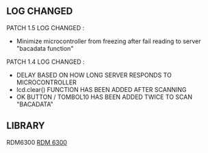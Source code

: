 ## LOG CHANGED

  PATCH 1.5 LOG CHANGED :
  + Minimize microcontroller from freezing after fail reading to server "bacadata function"
                                                                                                                                                                         
  PATCH 1.4 LOG CHANGED :
  + DELAY BASED ON HOW LONG SERVER RESPONDS TO MICROCONTROLLER
  + lcd.clear() FUNCTION HAS BEEN ADDED AFTER SCANNING 
  + OK BUTTON / TOMBOL10 HAS BEEN ADDED TWICE TO SCAN "BACADATA"
  
## LIBRARY
  RDM6300
  [RDM 6300](https://github.com/arduino12/rdm6300)
